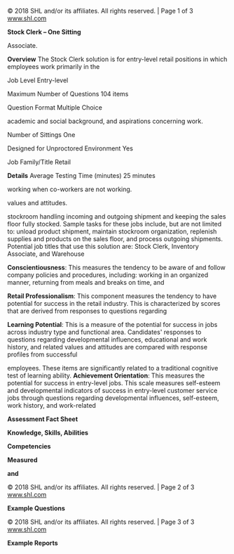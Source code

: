© 2018 SHL and/or its affiliates. All rights reserved. | Page 1 of 3 www.shl.com

**Stock Clerk – One Sitting** 

Associate.

**Overview** The Stock Clerk solution is for entry-level retail positions in which employees work primarily in the

Job Level Entry-level

Maximum Number of Questions 104 items

Question Format Multiple Choice

academic and social background, and aspirations concerning work.

Number of Sittings One

Designed for Unproctored Environment Yes

Job Family/Title Retail

**Details** Average Testing Time (minutes) 25 minutes

working when co-workers are not working.

values and attitudes.

stockroom handling incoming and outgoing shipment and keeping the sales floor fully stocked. Sample tasks for these jobs include, but are not limited to: unload product shipment, maintain stockroom organization, replenish supplies and products on the sales floor, and process outgoing shipments. Potential job titles that use this solution are: Stock Clerk, Inventory Associate, and Warehouse

**Conscientiousness**: This measures the tendency to be aware of and follow company policies and procedures, including: working in an organized manner, returning from meals and breaks on time, and

**Retail Professionalism**: This component measures the tendency to have potential for success in the retail industry. This is characterized by scores that are derived from responses to questions regarding

**Learning Potential**: This is a measure of the potential for success in jobs across industry type and functional area. Candidates' responses to questions regarding developmental influences, educational and work history, and related values and attitudes are compared with response profiles from successful

employees. These items are significantly related to a traditional cognitive test of learning ability. **Achievement Orientation**: This measures the potential for success in entry-level jobs. This scale measures self-esteem and developmental indicators of success in entry-level customer service jobs through questions regarding developmental influences, self-esteem, work history, and work-related

**Assessment Fact Sheet**

**Knowledge, Skills, Abilities** 

**Competencies** 

**Measured**

**and** 

© 2018 SHL and/or its affiliates. All rights reserved. | Page 2 of 3 www.shl.com

**Example Questions**

© 2018 SHL and/or its affiliates. All rights reserved. | Page 3 of 3 www.shl.com

**Example Reports**